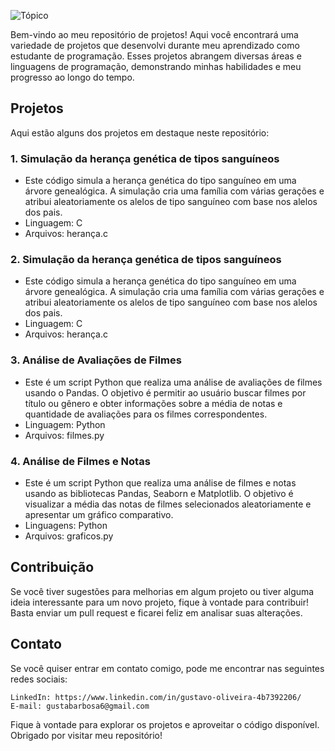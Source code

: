 ![Tópico](https://repository-images.githubusercontent.com/659460277/549f15cd-3457-4286-9c81-667f2be80f68)

Bem-vindo ao meu repositório de projetos! Aqui você encontrará uma variedade de projetos que desenvolvi durante meu aprendizado como estudante de programação. Esses projetos abrangem diversas áreas e linguagens de programação, demonstrando minhas habilidades e meu progresso ao longo do tempo.

## Projetos
Aqui estão alguns dos projetos em destaque neste repositório:

### 1. Simulação da herança genética de tipos sanguíneos
- Este código simula a herança genética do tipo sanguíneo em uma árvore genealógica. A simulação cria uma família com várias gerações e atribui aleatoriamente os alelos de tipo sanguíneo com base nos alelos dos pais.
- Linguagem: C
- Arquivos: herança.c

### 2. Simulação da herança genética de tipos sanguíneos
- Este código simula a herança genética do tipo sanguíneo em uma árvore genealógica. A simulação cria uma família com várias gerações e atribui aleatoriamente os alelos de tipo sanguíneo com base nos alelos dos pais.
- Linguagem: C
- Arquivos: herança.c

### 3. Análise de Avaliações de Filmes
- Este é um script Python que realiza uma análise de avaliações de filmes usando o Pandas. O objetivo é permitir ao usuário buscar filmes por título ou gênero e obter informações sobre a média de notas e quantidade de avaliações para os filmes correspondentes.
- Linguagem: Python
- Arquivos: filmes.py

### 4. Análise de Filmes e Notas
- Este é um script Python que realiza uma análise de filmes e notas usando as bibliotecas Pandas, Seaborn e Matplotlib. O objetivo é visualizar a média das notas de filmes selecionados aleatoriamente e apresentar um gráfico comparativo.
- Linguagens: Python
- Arquivos: graficos.py

## Contribuição

Se você tiver sugestões para melhorias em algum projeto ou tiver alguma ideia interessante para um novo projeto, fique à vontade para contribuir! Basta enviar um pull request e ficarei feliz em analisar suas alterações.

## Contato

Se você quiser entrar em contato comigo, pode me encontrar nas seguintes redes sociais:

    LinkedIn: https://www.linkedin.com/in/gustavo-oliveira-4b7392206/
    E-mail: gustabarbosa6@gmail.com

Fique à vontade para explorar os projetos e aproveitar o código disponível. Obrigado por visitar meu repositório!
